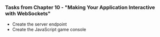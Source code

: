 ### Tasks from Chapter 10 - "Making Your Application Interactive with WebSockets"

* Create the server endpoint 
* Create the JavaScript game console